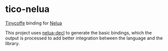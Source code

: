 # tico-nelua

[Tinycoffe](https://github.com/canoi12/tinycoffee) binding for [Nelua](https://nelua.io/)

This project uses [nelua-decl](https://github.com/edubart/nelua-decl) to generate the basic bindings, which the output is processed to add better integration between the language and the library.

